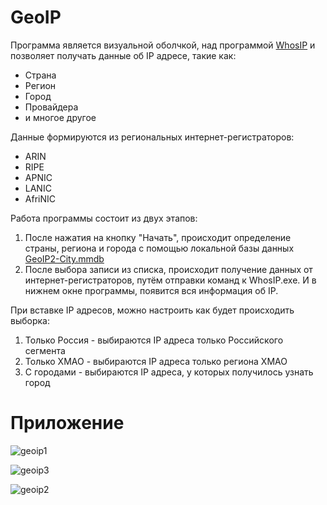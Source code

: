 # GeoIP
Программа является визуальной оболчкой, над программой [WhosIP](https://www.nirsoft.net/utils/whosip.html)
и позволяет получать данные об IP адресе, такие как:
  + Страна
  + Регион
  + Город
  + Провайдера
  + и многое другое
  
Данные формируются из региональных интернет-регистраторов:
  + ARIN
  + RIPE
  + APNIC
  + LANIC
  + AfriNIC

Работа программы состоит из двух этапов:
  1. После нажатия на кнопку "Начать", происходит определение страны, региона и города с помощью локальной базы данных [GeoIP2-City.mmdb](https://www.maxmind.com/en/geoip2-databases)
  2. После выбора записи из списка, происходит получение данных от интернет-регистраторов, путём отправки команд к WhosIP.exe. И в нижнем окне программы, появится вся информация об IP.

При вставке IP адресов, можно настроить как будет происходить выборка:
  1. Только Россия - выбираются IP адреса только Российского сегмента
  2. Только ХМАО - выбираются IP адреса только региона ХМАО
  3. С городами - выбираются IP адреса, у которых получилось узнать город

# Приложение
![geoip1](https://user-images.githubusercontent.com/13309781/56182836-64a76e80-602d-11e9-8ae1-26cc6e84bacd.png)

![geoip3](https://user-images.githubusercontent.com/13309781/56182927-afc18180-602d-11e9-95ce-c0348a43dc68.png)

![geoip2](https://user-images.githubusercontent.com/13309781/56183265-40e52800-602f-11e9-9000-3c70b4fcac04.png)
